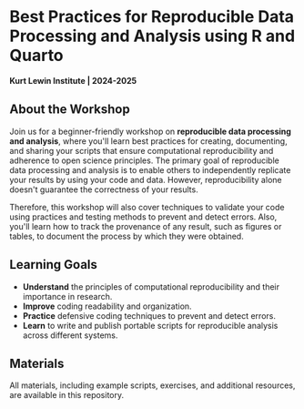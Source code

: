 # Best Practices for Reproducible Data Processing and Analysis using R and Quarto  
**Kurt Lewin Institute | 2024-2025**  

## About the Workshop  
Join us for a beginner-friendly workshop on **reproducible data processing and analysis**, where you'll learn best practices for creating, documenting, and sharing your scripts that ensure computational reproducibility and adherence to open science principles. The primary goal of reproducible data processing and analysis is to enable others to independently replicate your results by using your code and data. However, reproducibility alone doesn't guarantee the correctness of your results. 

Therefore, this workshop will also cover techniques to validate your code using practices and testing methods to prevent and detect errors. Also, you'll learn how to track the provenance of any result, such as figures or tables, to document the process by which they were obtained.

## Learning Goals  
- **Understand** the principles of computational reproducibility and their importance in research.  
- **Improve** coding readability and organization.  
- **Practice** defensive coding techniques to prevent and detect errors.  
- **Learn** to write and publish portable scripts for reproducible analysis across different systems.  

## Materials  
All materials, including example scripts, exercises, and additional resources, are available in this repository.  
